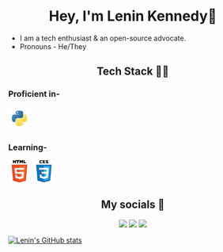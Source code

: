 <h1 align="center">
 Hey, I'm Lenin Kennedy👋
</h1>


- I am a tech enthusiast & an open-source advocate.
- Pronouns - He/They
 

<h2 align="center"> Tech Stack 👨‍💻</h2>

### Proficient in-

<code><img height="45" src="https://raw.githubusercontent.com/github/explore/80688e429a7d4ef2fca1e82350fe8e3517d3494d/topics/python/python.png"></code>

### Learning-

<code><img height="45" src="https://raw.githubusercontent.com/github/explore/80688e429a7d4ef2fca1e82350fe8e3517d3494d/topics/html/html.png"></code>
<code><img height="45" src="https://raw.githubusercontent.com/github/explore/80688e429a7d4ef2fca1e82350fe8e3517d3494d/topics/css/css.png"></code>




<h2 align="center"> My socials 🚀</h2>
<p align="center">
  <a target="_blank"href="https://twitter.com/coderlens"><img src="https://img.shields.io/badge/twitter-%231DA1F2.svg?&style=for-the-badge&logo=twitter&logoColor=white" /></a>
  <a target="_blank"href="https://www.linkedin.com/in/lenink"><img src="https://img.shields.io/badge/linkedin-%230077B5.svg?&style=for-the-badge&logo=linkedin&logoColor=white" /></a>
  <a href="https://coderlens.hashnode.dev/" target="blank"><img src="https://img.shields.io/badge/Hashnode-2962FF?style=for-the-badge&logo=hashnode&logoColor=white" /> </a>
</p>

[![Lenin's GitHub stats](https://github-readme-stats.vercel.app/api?username=lem0n4id)](https://github.com/anuraghazra/github-readme-stats)


